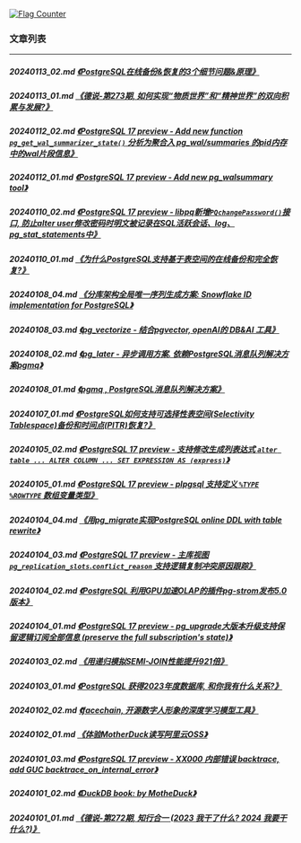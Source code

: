 <a rel="nofollow" href="http://info.flagcounter.com/h9V1"  ><img src="http://s03.flagcounter.com/count/h9V1/bg_FFFFFF/txt_000000/border_CCCCCC/columns_2/maxflags_12/viewers_0/labels_0/pageviews_0/flags_0/"  alt="Flag Counter"  border="0"  ></a>  
  
### 文章列表  
----  
##### 20240113_02.md   [《PostgreSQL在线备份&恢复的3个细节问题&原理》](20240113_02.md)  
##### 20240113_01.md   [《德说-第273期, 如何实现“物质世界”和“精神世界”的双向积累与发展?》](20240113_01.md)  
##### 20240112_02.md   [《PostgreSQL 17 preview - Add new function `pg_get_wal_summarizer_state()` 分析为聚合入 pg_wal/summaries 的pid内存中的wal片段信息》](20240112_02.md)  
##### 20240112_01.md   [《PostgreSQL 17 preview - Add new pg_walsummary tool》](20240112_01.md)  
##### 20240110_02.md   [《PostgreSQL 17 preview - libpq新增`PQchangePassword()`接口, 防止alter user修改密码时明文被记录在SQL活跃会话、log、pg_stat_statements中》](20240110_02.md)  
##### 20240110_01.md   [《为什么PostgreSQL支持基于表空间的在线备份和完全恢复?》](20240110_01.md)  
##### 20240108_04.md   [《分库架构全局唯一序列生成方案: Snowflake ID implementation for PostgreSQL》](20240108_04.md)  
##### 20240108_03.md   [《pg_vectorize - 结合pgvector, openAI的 DB&AI 工具》](20240108_03.md)  
##### 20240108_02.md   [《pg_later - 异步调用方案. 依赖PostgreSQL消息队列解决方案pgmq》](20240108_02.md)  
##### 20240108_01.md   [《pgmq , PostgreSQL消息队列解决方案》](20240108_01.md)  
##### 20240107_01.md   [《PostgreSQL如何支持可选择性表空间(Selectivity Tablespace)备份和时间点(PITR)恢复?》](20240107_01.md)  
##### 20240105_02.md   [《PostgreSQL 17 preview - 支持修改生成列表达式 `alter table ... ALTER COLUMN ... SET EXPRESSION AS (express)`》](20240105_02.md)  
##### 20240105_01.md   [《PostgreSQL 17 preview - plpgsql 支持定义 `%TYPE` `%ROWTYPE` 数组变量类型》](20240105_01.md)  
##### 20240104_04.md   [《用pg_migrate实现PostgreSQL online DDL with table rewrite》](20240104_04.md)  
##### 20240104_03.md   [《PostgreSQL 17 preview - 主库视图 `pg_replication_slots`.`conflict_reason` 支持逻辑复制冲突原因跟踪》](20240104_03.md)  
##### 20240104_02.md   [《PostgreSQL 利用GPU加速OLAP的插件pg-strom发布5.0版本》](20240104_02.md)  
##### 20240104_01.md   [《PostgreSQL 17 preview - pg_upgrade大版本升级支持保留逻辑订阅全部信息 (preserve the full subscription's state)》](20240104_01.md)  
##### 20240103_02.md   [《用递归模拟SEMI-JOIN性能提升921倍》](20240103_02.md)  
##### 20240103_01.md   [《PostgreSQL 获得2023年度数据库, 和你我有什么关系?》](20240103_01.md)  
##### 20240102_02.md   [《facechain, 开源数字人形象的深度学习模型工具》](20240102_02.md)  
##### 20240102_01.md   [《体验MotherDuck读写阿里云OSS》](20240102_01.md)  
##### 20240101_03.md   [《PostgreSQL 17 preview - XX000 内部错误 backtrace, add GUC backtrace_on_internal_error》](20240101_03.md)  
##### 20240101_02.md   [《DuckDB book: <DuckDB In Action> by MotheDuck》](20240101_02.md)  
##### 20240101_01.md   [《德说-第272期, 知行合一 (2023 我干了什么? 2024 我要干什么?)》](20240101_01.md)  
